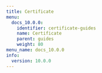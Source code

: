 ```yaml
---
title: Certificate
menu:
  docs_10.0.0:
    identifier: certificate-guides
    name: Certificate
    parent: guides
    weight: 80
menu_name: docs_10.0.0
info:
  version: 10.0.0
---
```


